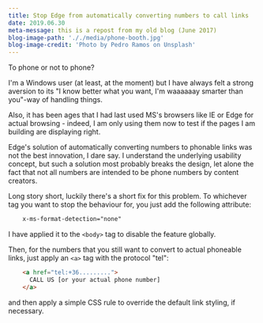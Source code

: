```yaml
---
title: Stop Edge from automatically converting numbers to call links
date: 2019.06.30
meta-message: this is a repost from my old blog (June 2017)
blog-image-path: '././media/phone-booth.jpg'
blog-image-credit: 'Photo by Pedro Ramos on Unsplash'
---
```

To phone or not to phone?

I'm a Windows user (at least, at the moment) but I have always felt a strong aversion to its "I know better what you want, I'm waaaaaay smarter than you"-way of handling things.

Also, it has been ages that I had last used MS's browsers like IE or Edge for actual browsing - indeed, I am only using them now to test if the pages I am building are displaying right.

Edge's solution of automatically converting numbers to phonable links was not the best innovation, I dare say. I understand the underlying usability concept, but such a solution most probably breaks the design, let alone the fact that not all numbers are intended to be phone numbers by content creators.

Long story short, luckily there's a short fix for this problem. To whichever tag you want to stop the behaviour for, you just add the following attribute:

```html
    x-ms-format-detection="none"
```

I have applied it to the `<body>` tag to disable the feature globally.

Then, for the numbers that you still want to convert to actual phoneable links, just apply an `<a>` tag with the protocol "tel":

<!--     <a href="tel:+36.........">
      CALL US [or your actual phone number]
    </a> -->

```html
    <a href="tel:+36.........">
      CALL US [or your actual phone number]
    </a>
```
and then apply a simple CSS rule to override the default link styling, if necessary.
